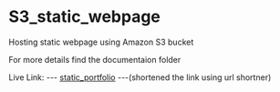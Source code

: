 # S3_static_webpage
Hosting static webpage using Amazon S3 bucket

For more details find the documentaion folder

Live Link: ---  [static_portfolio](t.ly/6g8oM)  ---(shortened the link using url shortner)
